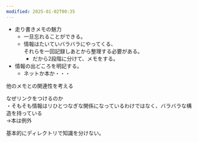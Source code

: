 ```yaml
---
modified: 2025-01-02T00:35
---
```

- 走り書きメモの魅力
    - 一旦忘れることができる。
    - 情報はたいていバラバラにやってくる、  
        それらを一回記録しあとから整理する必要がある。  
        - だから2段階に分けて、メモをする。
- 情報の出どころを明記する。
    - ネットか本か・・・

他のメモとの関連性を考える

なぜリンクをつけるのか  
・そもそも情報はリひとつなぎな関係になっているわけではなく、バラバラな構造を持っている  
→本は例外  

基本的にディレクトリで知識を分けない。